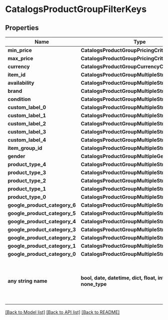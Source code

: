 # CatalogsProductGroupFilterKeys


## Properties
Name | Type | Description | Notes
------------ | ------------- | ------------- | -------------
**min_price** | **CatalogsProductGroupPricingCriteria** |  | [optional] 
**max_price** | **CatalogsProductGroupPricingCriteria** |  | [optional] 
**currency** | **CatalogsProductGroupCurrencyCriteria** |  | [optional] 
**item_id** | **CatalogsProductGroupMultipleStringCriteria** |  | [optional] 
**availability** | **CatalogsProductGroupMultipleStringCriteria** |  | [optional] 
**brand** | **CatalogsProductGroupMultipleStringCriteria** |  | [optional] 
**condition** | **CatalogsProductGroupMultipleStringCriteria** |  | [optional] 
**custom_label_0** | **CatalogsProductGroupMultipleStringCriteria** |  | [optional] 
**custom_label_1** | **CatalogsProductGroupMultipleStringCriteria** |  | [optional] 
**custom_label_2** | **CatalogsProductGroupMultipleStringCriteria** |  | [optional] 
**custom_label_3** | **CatalogsProductGroupMultipleStringCriteria** |  | [optional] 
**custom_label_4** | **CatalogsProductGroupMultipleStringCriteria** |  | [optional] 
**item_group_id** | **CatalogsProductGroupMultipleStringCriteria** |  | [optional] 
**gender** | **CatalogsProductGroupMultipleGenderCriteria** |  | [optional] 
**product_type_4** | **CatalogsProductGroupMultipleStringListCriteria** |  | [optional] 
**product_type_3** | **CatalogsProductGroupMultipleStringListCriteria** |  | [optional] 
**product_type_2** | **CatalogsProductGroupMultipleStringListCriteria** |  | [optional] 
**product_type_1** | **CatalogsProductGroupMultipleStringListCriteria** |  | [optional] 
**product_type_0** | **CatalogsProductGroupMultipleStringListCriteria** |  | [optional] 
**google_product_category_6** | **CatalogsProductGroupMultipleStringListCriteria** |  | [optional] 
**google_product_category_5** | **CatalogsProductGroupMultipleStringListCriteria** |  | [optional] 
**google_product_category_4** | **CatalogsProductGroupMultipleStringListCriteria** |  | [optional] 
**google_product_category_3** | **CatalogsProductGroupMultipleStringListCriteria** |  | [optional] 
**google_product_category_2** | **CatalogsProductGroupMultipleStringListCriteria** |  | [optional] 
**google_product_category_1** | **CatalogsProductGroupMultipleStringListCriteria** |  | [optional] 
**google_product_category_0** | **CatalogsProductGroupMultipleStringListCriteria** |  | [optional] 
**any string name** | **bool, date, datetime, dict, float, int, list, str, none_type** | any string name can be used but the value must be the correct type | [optional]

[[Back to Model list]](../README.md#documentation-for-models) [[Back to API list]](../README.md#documentation-for-api-endpoints) [[Back to README]](../README.md)


